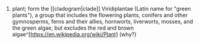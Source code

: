 1. plant; form the [[cladogram|clade]] Viridiplantae (Latin name for "green plants"), a group that includes the flowering plants, conifers and other gymnosperms, ferns and their allies, hornworts, liverworts, mosses, and the green algae, but excludes the red and brown algae^[https://en.wikipedia.org/wiki/Plant] (why?)